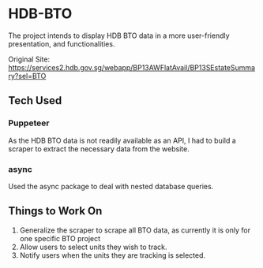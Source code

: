 # HDB-BTO
The project intends to display HDB BTO data in a more user-friendly presentation, and functionalities.

Original Site: https://services2.hdb.gov.sg/webapp/BP13AWFlatAvail/BP13SEstateSummary?sel=BTO

## Tech Used
### Puppeteer
As the HDB BTO data is not readily available as an API, I had to build a scraper to extract the necessary data from the website.

### async
Used the async package to deal with nested database queries.

## Things to Work On
1. Generalize the scraper to scrape all BTO data, as currently it is only for one specific BTO project
2. Allow users to select units they wish to track.
3. Notify users when the units they are tracking is selected.